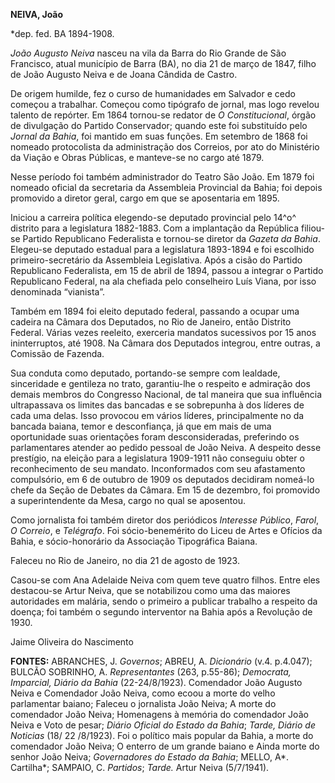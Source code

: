 **NEIVA, João**

\*dep. fed. BA 1894-1908.

*João Augusto Neiva* nasceu na vila da Barra do Rio Grande de São
Francisco, atual município de Barra (BA), no dia 21 de março de 1847,
filho de João Augusto Neiva e de Joana Cândida de Castro.

De origem humilde, fez o curso de humanidades em Salvador e cedo começou
a trabalhar. Começou como tipógrafo de jornal, mas logo revelou talento
de repórter. Em 1864 tornou-se redator de *O Constitucional*, órgão de
divulgação do Partido Conservador; quando este foi substituído pelo
*Jornal da Bahia*, foi mantido em suas funções. Em setembro de 1868 foi
nomeado protocolista da administração dos Correios, por ato do
Ministério da Viação e Obras Públicas, e manteve-se no cargo até 1879.

Nesse período foi também administrador do Teatro São João. Em 1879 foi
nomeado oficial da secretaria da Assembleia Provincial da Bahia; foi
depois promovido a diretor geral, cargo em que se aposentaria em 1895.

Iniciou a carreira política elegendo-se deputado provincial pelo 14^o^
distrito para a legislatura 1882-1883. Com a implantação da República
filiou-se Partido Republicano Federalista e tornou-se diretor da *Gazeta
da Bahia*. Elegeu-se deputado estadual para a legislatura 1893-1894 e
foi escolhido primeiro-secretário da Assembleia Legislativa. Após a
cisão do Partido Republicano Federalista, em 15 de abril de 1894, passou
a integrar o Partido Republicano Federal, na ala chefiada pelo
conselheiro Luís Viana, por isso denominada “vianista”.

Também em 1894 foi eleito deputado federal, passando a ocupar uma
cadeira na Câmara dos Deputados, no Rio de Janeiro, então Distrito
Federal. Várias vezes reeleito, exerceria mandatos sucessivos por 15
anos ininterruptos, até 1908. Na Câmara dos Deputados integrou, entre
outras, a Comissão de Fazenda.

Sua conduta como deputado, portando-se sempre com lealdade, sinceridade
e gentileza no trato, garantiu-lhe o respeito e admiração dos demais
membros do Congresso Nacional, de tal maneira que sua influência
ultrapassava os limites das bancadas e se sobrepunha à dos líderes de
cada uma delas. Isso provocou em vários líderes, principalmente no da
bancada baiana, temor e desconfiança, já que em mais de uma oportunidade
suas orientações foram desconsideradas, preferindo os parlamentares
atender ao pedido pessoal de João Neiva. A despeito desse prestígio, na
eleição para a legislatura 1909-1911 não conseguiu obter o
reconhecimento de seu mandato. Inconformados com seu afastamento
compulsório, em 6 de outubro de 1909 os deputados decidiram nomeá-lo
chefe da Seção de Debates da Câmara. Em 15 de dezembro, foi promovido a
superintendente da Mesa, cargo no qual se aposentou.

Como jornalista foi também diretor dos periódicos *Interesse Público*,
*Farol*, *O Correio*, e *Telégrafo*. Foi sócio-benemérito do Liceu de
Artes e Ofícios da Bahia, e sócio-honorário da Associação Tipográfica
Baiana.

Faleceu no Rio de Janeiro, no dia 21 de agosto de 1923.

Casou-se com Ana Adelaide Neiva com quem teve quatro filhos. Entre eles
destacou-se Artur Neiva, que se notabilizou como uma das maiores
autoridades em malária, sendo o primeiro a publicar trabalho a respeito
da doença; foi também o segundo interventor na Bahia após a Revolução de
1930.

Jaime Oliveira do Nascimento

**FONTES:** ABRANCHES, J. *Governos*; ABREU, A. *Dicionário* (v.4.
p.4.047); BULCÃO SOBRINHO, A. *Representantes* (263, p.55-86);
*Democrata, Imparcial, Diário da Bahia* (22-24/8/1923). Comendador João
Augusto Neiva e Comendador João Neiva, como ecoou a morte do velho
parlamentar baiano; Faleceu o jornalista João Neiva; A morte do
comendador João Neiva; Homenagens à memória do comendador João Neiva e
Voto de pesar; *Diário Oficial do Estado da Bahia*; *Tarde, Diário de
Noticias* (18/ 22 /8/1923). Foi o político mais popular da Bahia, a
morte do comendador João Neiva; O enterro de um grande baiano e Ainda
morte do senhor João Neiva; *Governadores do Estado da Bahia*; MELLO,
A*. Cartilha*; SAMPAIO, C. *Partidos*; *Tarde.* Artur Neiva (5/7/1941).
